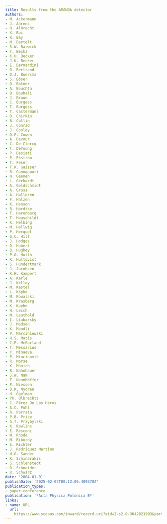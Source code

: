 ```yaml
---
title: Results from the AMANDA detector
authors:
- M. Ackermann
- J. Ahrens
- H. Albrecht
- X. Bai
- R. Bay
- M. Bartelt
- S.W. Barwick
- T. Becka
- K.H. Becker
- J.K. Becker
- E. Bernardini
- D. Bertrand
- D.J. Boersma
- S. Böser
- O. Botner
- A. Bouchta
- O. Bouhali
- J. Braun
- C. Burgess
- T. Burgess
- T. Castermans
- D. Chirkin
- B. Collin
- J. Conrad
- J. Cooley
- D.F. Cowen
- A. Davour
- C. De Clercq
- T. DeYoung
- P. Desiati
- P. Ekström
- T. Feser
- T.K. Gaisser
- R. Ganugapati
- H. Geenen
- L. Gerhardt
- A. Goldschmidt
- A. Gross
- A. Halloren
- F. Halzen
- K. Hanson
- R. Hardtke
- T. Harenberg
- T. Hauschildt
- K. Helbing
- M. Hellwig
- P. Herquet
- G.C. Hill
- J. Hodges
- D. Hubert
- B. Hughey
- P.O. Hulth
- K. Hultqvist
- S. Hundertmark
- J. Jacobsen
- K.H. Kampert
- A. Karle
- J. Kelley
- M. Kestel
- L. Köpke
- M. Kowalski
- M. Krasberg
- K. Kuehn
- H. Leich
- M. Leuthold
- I. Liubarsky
- J. Madsen
- K. Mandli
- P. Marciniewski
- H.S. Matis
- C.P. McParland
- T. Messarius
- Y. Minaeva
- P. Miocinović
- R. Morse
- K. Münich
- R. Nahnhauer
- J.W. Nam
- T. Neunhöffer
- P. Niessen
- D.R. Nyoren
- H. Ögelman
- Ph. Olbrechts
- C. Pérez De Los Heros
- A.C. Pohl
- R. Porrata
- P.B. Price
- G.T. Przybylski
- K. Rawlins
- E. Resconi
- W. Rhode
- M. Ribordy
- S. Richter
- J. Rodríquez Martino
- H.G. Sander
- K. Schinarakis
- S. Schlenstedt
- D. Schneider
- R. Schwarz
date: '2004-01-01'
publishDate: '2025-02-02T00:12:05.409370Z'
publication_types:
- paper-conference
publication: '*Acta Physica Polonica B*'
links:
- name: URL
  url: 
    https://www.scopus.com/inward/record.uri?eid=2-s2.0-3042821993&partnerID=40&md5=61c599811930e4a449840f4048431e3d
---
```

